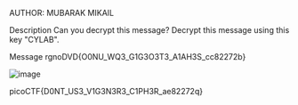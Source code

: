 AUTHOR: MUBARAK MIKAIL

Description
Can you decrypt this message?
Decrypt this message using this key "CYLAB".


Message 
rgnoDVD{O0NU_WQ3_G1G3O3T3_A1AH3S_cc82272b}

![image](https://github.com/Shawn-Nichol/PicoCTF/assets/30714313/6e78e13b-4ef5-475b-afd2-80f17c20d738)


picoCTF{D0NT_US3_V1G3N3R3_C1PH3R_ae82272q}
